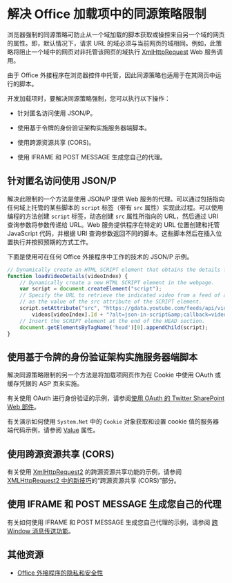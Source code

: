﻿
# <a name="addressing-same-origin-policy-limitations-in-office-add-ins"></a>解决 Office 加载项中的同源策略限制


浏览器强制的同源策略可防止从一个域加载的脚本获取或操控来自另一个域的网页的属性。即，默认情况下，请求 URL 的域必须与当前网页的域相同。例如，此策略将阻止一个域中的网页对非托管该网页的域执行 [XmlHttpRequest](http://www.w3.org/TR/XMLHttpRequest/) Web 服务调用。

由于 Office 外接程序在浏览器控件中托管，因此同源策略也适用于在其网页中运行的脚本。

开发加载项时，要解决同源策略强制，您可以执行以下操作：

- 针对匿名访问使用 JSON/P。 
    
- 使用基于令牌的身份验证架构实施服务器端脚本。
    
- 使用跨源资源共享 (CORS)。
    
- 使用 IFRAME 和 POST MESSAGE 生成您自己的代理。
    

## <a name="using-json/p-for-anonymous-access"></a>针对匿名访问使用 JSON/P


解决此限制的一个方法是使用 JSON/P 提供 Web 服务的代理。可以通过包括指向任何域上托管的某些脚本的 `script` 标签（带有 `src` 属性）实现此过程。可以使用编程的方法创建 `script` 标签，动态创建 `src` 属性所指向的 URL，然后通过 URI 查询参数将参数传递给 URL。Web 服务提供程序在特定的 URL 位置创建和托管 JavaScript 代码，并根据 URI 查询参数返回不同的脚本。这些脚本然后在插入位置执行并按照预期的方式工作。

下面是使用可在任何 Office 外接程序中工作的技术的 JSON/P 示例。

```js
// Dynamically create an HTML SCRIPT element that obtains the details for the specified video.
function loadVideoDetails(videoIndex) {
    // Dynamically create a new HTML SCRIPT element in the webpage.
    var script = document.createElement("script");
    // Specify the URL to retrieve the indicated video from a feed of a current list of videos,
    // as the value of the src attribute of the SCRIPT element. 
    script.setAttribute("src", "https://gdata.youtube.com/feeds/api/videos/" + 
        videos[videoIndex].Id + "?alt=json-in-script&amp;callback=videoDetailsLoaded");
    // Insert the SCRIPT element at the end of the HEAD section.
    document.getElementsByTagName('head')[0].appendChild(script);
}

```


## <a name="implementing-server-side-script-using-a-token-based-authentication-scheme"></a>使用基于令牌的身份验证架构实施服务器端脚本


解决同源策略限制的另一个方法是将加载项网页作为在 Cookie 中使用 OAuth 或缓存凭据的 ASP 页来实施。

有关使用 OAuth 进行身份验证的示例，请参阅[使用 OAuth 的 Twitter SharePoint Web 部件](http://aidangarnish.net/post/Twitter-SharePoint-Web-Part-With-OAuth)。

有关演示如何使用 `System.Net` 中的 `Cookie` 对象获取和设置 cookie 值的服务器端代码示例，请参阅 [Value](http://msdn2.microsoft.com/EN-US/library/4f772twc) 属性。


## <a name="using-cross-origin-resource-sharing-(cors)"></a>使用跨源资源共享 (CORS)


有关使用 [XmlHttpRequest2](http://dvcs.w3.org/hg/xhr/raw-file/tip/Overview.html) 的跨源资源共享功能的示例，请参阅 [XMLHttpRequest2 中的新技巧](http://www.html5rocks.com/en/tutorials/file/xhr2/)的“跨源资源共享 (CORS)”部分。


## <a name="building-your-own-proxy-using-iframe-and-post-message"></a>使用 IFRAME 和 POST MESSAGE 生成您自己的代理


有关如何使用 IFRAME 和 POST MESSAGE 生成您自己代理的示例，请参阅 [跨 Window 消息传送功能](http://ejohn.org/blog/cross-window-messaging/)。


## <a name="additional-resources"></a>其他资源


- [Office 外接程序的隐私和安全性](../../docs/develop/privacy-and-security.md)
    

